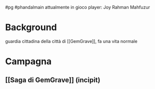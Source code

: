 #pg #phandalmain 
attualmente in gioco
player: Joy Rahman Mahfuzur

# Background
guardia cittadina della città di [[GemGrave]], fa una vita normale 
# Campagna
## [[Saga di GemGrave]] (incipit)